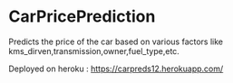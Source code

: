 # CarPricePrediction
Predicts the price of the car based on various factors like kms_dirven,transmission,owner,fuel_type,etc.

Deployed on heroku : https://carpreds12.herokuapp.com/
